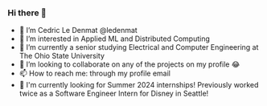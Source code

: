 ### Hi there 👋
- 👋 I’m Cedric Le Denmat @ledenmat
- 👀 I’m interested in Applied ML and Distributed Computing
- 🌱 I’m currently a senior studying Electrical and Computer Engineering at The Ohio State University
- 💞️ I’m looking to collaborate on any of the projects on my profile 😂
- 📫 How to reach me: through my profile email
- 💼 I'm currently looking for Summer 2024 internships! Previously worked twice as a Software Engineer Intern for Disney in Seattle!

<!--
**ledenmat/ledenmat** is a ✨ _special_ ✨ repository because its `README.md` (this file) appears on your GitHub profile.

Here are some ideas to get you started:

- 🔭 I’m currently working on ...
- 🌱 I’m currently learning ...
- 👯 I’m looking to collaborate on ...
- 🤔 I’m looking for help with ...
- 💬 Ask me about ...
- 📫 How to reach me: ...
- 😄 Pronouns: ...
- ⚡ Fun fact: ...
-->
